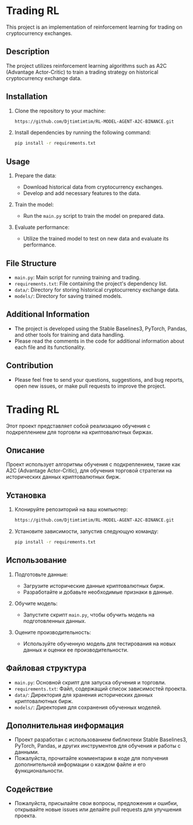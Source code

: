 # Trading RL

This project is an implementation of reinforcement learning for trading on cryptocurrency exchanges.

## Description

The project utilizes reinforcement learning algorithms such as A2C (Advantage Actor-Critic) to train a trading strategy on historical cryptocurrency exchange data.

## Installation

1. Clone the repository to your machine:

    ```bash
    https://github.com/Djtimtimtim/RL-MODEL-AGENT-A2C-BINANCE.git
    ```

2. Install dependencies by running the following command:

    ```bash
    pip install -r requirements.txt
    ```

## Usage

1. Prepare the data:
    - Download historical data from cryptocurrency exchanges.
    - Develop and add necessary features to the data.

2. Train the model:
    - Run the `main.py` script to train the model on prepared data.

3. Evaluate performance:
    - Utilize the trained model to test on new data and evaluate its performance.

## File Structure

- `main.py`: Main script for running training and trading.
- `requirements.txt`: File containing the project's dependency list.
- `data/`: Directory for storing historical cryptocurrency exchange data.
- `models/`: Directory for saving trained models.

## Additional Information

- The project is developed using the Stable Baselines3, PyTorch, Pandas, and other tools for training and data handling.
- Please read the comments in the code for additional information about each file and its functionality.

## Contribution

- Please feel free to send your questions, suggestions, and bug reports, open new issues, or make pull requests to improve the project.



# Trading RL

Этот проект представляет собой реализацию обучения с подкреплением для торговли на криптовалютных биржах.

## Описание

Проект использует алгоритмы обучения с подкреплением, такие как A2C (Advantage Actor-Critic), для обучения торговой стратегии на исторических данных криптовалютных бирж.

## Установка

1. Клонируйте репозиторий на ваш компьютер:

    ```bash
    https://github.com/Djtimtimtim/RL-MODEL-AGENT-A2C-BINANCE.git
    ```

2. Установите зависимости, запустив следующую команду:

    ```bash
    pip install -r requirements.txt
    ```

## Использование

1. Подготовьте данные:
    - Загрузите исторические данные криптовалютных бирж.
    - Разработайте и добавьте необходимые признаки в данные.
    
2. Обучите модель:
    - Запустите скрипт `main.py`, чтобы обучить модель на подготовленных данных.
    
3. Оцените производительность:
    - Используйте обученную модель для тестирования на новых данных и оценки ее производительности.
    
## Файловая структура

- `main.py`: Основной скрипт для запуска обучения и торговли.
- `requirements.txt`: Файл, содержащий список зависимостей проекта.
- `data/`: Директория для хранения исторических данных криптовалютных бирж.
- `models/`: Директория для сохранения обученных моделей.

## Дополнительная информация

- Проект разработан с использованием библиотеки Stable Baselines3, PyTorch, Pandas, и других инструментов для обучения и работы с данными.
- Пожалуйста, прочитайте комментарии в коде для получения дополнительной информации о каждом файле и его функциональности.

## Содействие

- Пожалуйста, присылайте свои вопросы, предложения и ошибки, открывайте новые issues или делайте pull requests для улучшения проекта.


